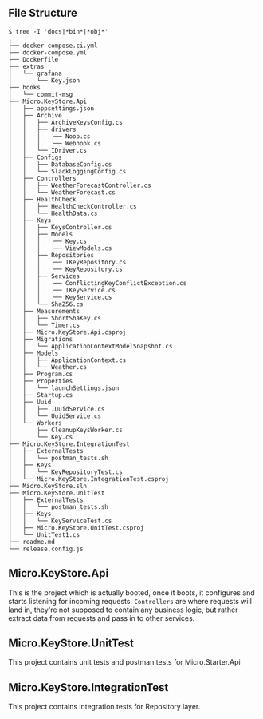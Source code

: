 ## File Structure
```
$ tree -I 'docs|*bin*|*obj*'
.
├── docker-compose.ci.yml
├── docker-compose.yml
├── Dockerfile
├── extras
│   └── grafana
│       └── Key.json
├── hooks
│   └── commit-msg
├── Micro.KeyStore.Api
│   ├── appsettings.json
│   ├── Archive
│   │   ├── ArchiveKeysConfig.cs
│   │   ├── drivers
│   │   │   ├── Noop.cs
│   │   │   └── Webhook.cs
│   │   └── IDriver.cs
│   ├── Configs
│   │   ├── DatabaseConfig.cs
│   │   └── SlackLoggingConfig.cs
│   ├── Controllers
│   │   ├── WeatherForecastController.cs
│   │   └── WeatherForecast.cs
│   ├── HealthCheck
│   │   ├── HealthCheckController.cs
│   │   └── HealthData.cs
│   ├── Keys
│   │   ├── KeysController.cs
│   │   ├── Models
│   │   │   ├── Key.cs
│   │   │   └── ViewModels.cs
│   │   ├── Repositories
│   │   │   ├── IKeyRepository.cs
│   │   │   └── KeyRepository.cs
│   │   ├── Services
│   │   │   ├── ConflictingKeyConflictException.cs
│   │   │   ├── IKeyService.cs
│   │   │   └── KeyService.cs
│   │   └── Sha256.cs
│   ├── Measurements
│   │   ├── ShortShaKey.cs
│   │   └── Timer.cs
│   ├── Micro.KeyStore.Api.csproj
│   ├── Migrations
│   │   └── ApplicationContextModelSnapshot.cs
│   ├── Models
│   │   ├── ApplicationContext.cs
│   │   └── Weather.cs
│   ├── Program.cs
│   ├── Properties
│   │   └── launchSettings.json
│   ├── Startup.cs
│   ├── Uuid
│   │   ├── IUuidService.cs
│   │   └── UuidService.cs
│   └── Workers
│       ├── CleanupKeysWorker.cs
│       └── Key.cs
├── Micro.KeyStore.IntegrationTest
│   ├── ExternalTests
│   │   └── postman_tests.sh
│   ├── Keys
│   │   └── KeyRepositoryTest.cs
│   └── Micro.KeyStore.IntegrationTest.csproj
├── Micro.KeyStore.sln
├── Micro.KeyStore.UnitTest
│   ├── ExternalTests
│   │   └── postman_tests.sh
│   ├── Keys
│   │   └── KeyServiceTest.cs
│   ├── Micro.KeyStore.UnitTest.csproj
│   └── UnitTest1.cs
├── readme.md
└── release.config.js
```

## Micro.KeyStore.Api
This is the project which is actually booted, once it boots, it configures and starts listening for incoming requests.
`Controllers` are where requests will land in, they're not supposed to contain any business logic,
but rather extract data from requests and pass in to other services.

## Micro.KeyStore.UnitTest
This project contains unit tests and postman tests for Micro.Starter.Api

## Micro.KeyStore.IntegrationTest
This project contains integration tests for Repository layer.
